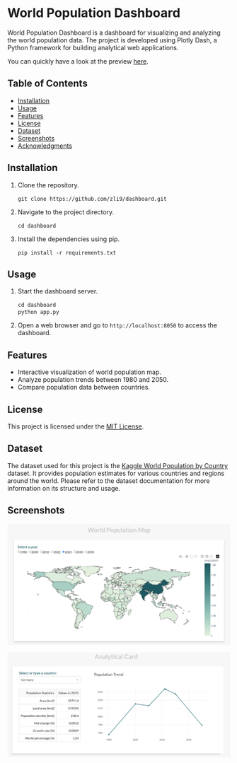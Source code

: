 # World Population Dashboard

World Population Dashboard is a dashboard for visualizing and analyzing the world population data. The project is developed using Plotly Dash, a Python framework for building analytical web applications.

You can quickly have a look at the preview [here](http://zli9.eu.pythonanywhere.com/).

## Table of Contents

- [Installation](#installation)
- [Usage](#usage)
- [Features](#features)
- [License](#license)
- [Dataset](#dataset)
- [Screenshots](#screenshots)
- [Acknowledgments](#acknowledgments)

## Installation

1. Clone the repository.
   ```shell
   git clone https://github.com/zli9/dashboard.git
   ```

2. Navigate to the project directory.
   ```shell
   cd dashboard
   ```

3. Install the dependencies using pip.
   ```shell
   pip install -r requirements.txt
   ```

## Usage

1. Start the dashboard server.
   ```shell
   cd dashboard
   python app.py
   ```

2. Open a web browser and go to `http://localhost:8050` to access the dashboard.

## Features

- Interactive visualization of world population map.
- Analyze population trends between 1980 and 2050.
- Compare population data between countries.

## License

This project is licensed under the [MIT License](https://opensource.org/licenses/MIT).

## Dataset

The dataset used for this project is the [Kaggle World Population by Country](https://www.kaggle.com/datasets/rajkumarpandey02/2023-world-population-by-country) dataset. It provides population estimates for various countries and regions around the world. Please refer to the dataset documentation for more information on its structure and usage.

## Screenshots

![World population map](docs/screenshots/map.png)

![Analytical card](docs/screenshots/card1.png)